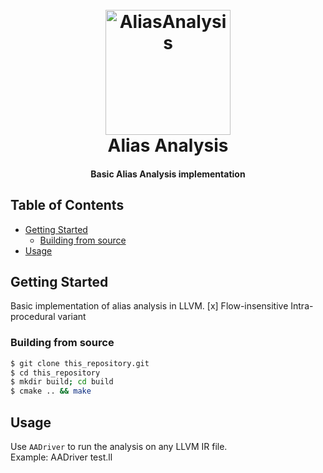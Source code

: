 <h1 align="center">
  <br>
  <a href="#"><img src="https://i.ibb.co/6mK5JzX/56a79468-08d4-41eb-b67b-58c38abc4353-200x200.png" alt="AliasAnalysis" width="200"></a>
  <br>
  Alias Analysis
  <br>
</h1>

<h4 align="center">Basic Alias Analysis implementation</h4>


## Table of Contents

- [Getting Started](#getting-started)
  - [Building from source](#build-from-source)
- [Usage](#usage)

## Getting Started

Basic implementation of alias analysis in LLVM. 
[x] Flow-insensitive Intra-procedural variant 

### Building from source
```sh
$ git clone this_repository.git
$ cd this_repository
$ mkdir build; cd build
$ cmake .. && make
```

## Usage
Use ```AADriver``` to run the analysis on any LLVM IR file.  
Example: AADriver test.ll
